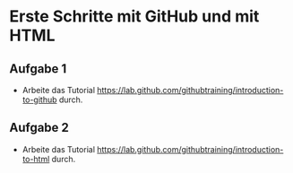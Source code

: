 # Erste Schritte mit GitHub und mit HTML

## Aufgabe 1
* Arbeite das Tutorial https://lab.github.com/githubtraining/introduction-to-github durch.

## Aufgabe 2
* Arbeite das Tutorial https://lab.github.com/githubtraining/introduction-to-html durch.
